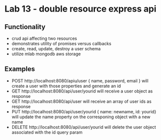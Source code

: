 # Lab 13 - double resource express api

## Functionality
- crud api affecting two resources
- demonstrates utility of promises versus callbacks
- create, read, update, destroy a user schema
- utilize mlab mongodb aws storage

## Examples
- POST http://localhost:8080/apiu/user { name, password, email } will create a user with those properties and generate an id
- GET http://localhost:8080/api/user/yourid will receive a user object as response
- GET http://localhost:8080/api/user will receive an array of user ids as response
- PUT http://localhost:8080/api/user/yourid { name: newname, id: yourid} will update the name property on the corresponing object with a new name
- DELETE http://localhost:8080/api/user/yourid will delete the user object associated with the id query param
